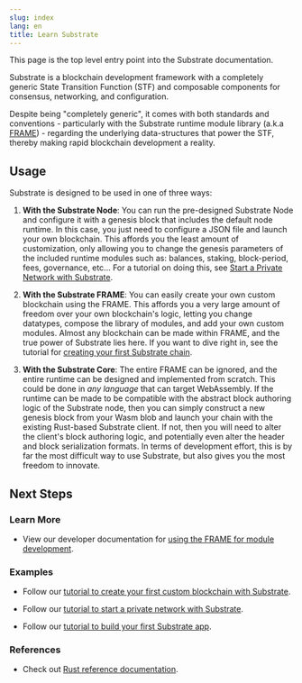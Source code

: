 ```yaml
---
slug: index
lang: en
title: Learn Substrate
---
```


This page is the top level entry point into the Substrate documentation.

Substrate is a blockchain development framework with a completely generic State Transition Function
(STF) and composable components for consensus, networking, and configuration.

Despite being "completely generic", it comes with both standards and conventions - particularly with
the Substrate runtime module library (a.k.a [FRAME](/current/runtime/frame.md)) - regarding the 
underlying data-structures that power the STF, thereby making rapid blockchain development a 
reality.

## Usage

Substrate is designed to be used in one of three ways:

1. **With the Substrate Node**: You can run the pre-designed Substrate Node and configure it with a
   genesis block that includes the default node runtime. In this case, you just need to configure a
   JSON file and launch your own blockchain. This affords you the least amount of customization,
   only allowing you to change the genesis parameters of the included runtime modules such as:
   balances, staking, block-period, fees, governance, etc... For a tutorial on doing this, see
   [Start a Private Network with 
   Substrate](https://substrate.dev/docs/en/next/tutorials/start-a-private-network/).

2. **With the Substrate FRAME**: You can easily create your own custom blockchain using the FRAME. 
   This affords you a very large amount of freedom over your own blockchain's logic, letting you 
   change datatypes, compose the library of modules, and add your own custom modules. Almost any 
   blockchain can be made within FRAME, and the true power of Substrate lies here. If you want to 
   dive right in, see the tutorial for
   [creating your first Substrate 
   chain](https://substrate.dev/docs/en/next/tutorials/creating-your-first-substrate-chain/).

3. **With the Substrate Core**: The entire FRAME can be ignored, and
   the entire runtime can be designed and implemented from scratch. This could be done in _any
   language_ that can target WebAssembly. If the runtime can be made to be compatible with the
   abstract block authoring logic of the Substrate node, then you can simply construct a new genesis
   block from your Wasm blob and launch your chain with the existing Rust-based Substrate client. If
   not, then you will need to alter the client's block authoring logic, and potentially even
   alter the header and block serialization formats. In terms of development effort, this is by
   far the most difficult way to use Substrate, but also gives you the most freedom to innovate.

## Next Steps

### Learn More

- View our developer documentation for [using the FRAME for module
  development](/current/runtime/frame.md).

### Examples

- Follow our [tutorial to create your first custom blockchain with
  Substrate](https://substrate.dev/docs/en/next/tutorials/creating-your-first-substrate-chain/).

- Follow our [tutorial to start a private network with
  Substrate](https://substrate.dev/docs/en/next/tutorials/start-a-private-network/).

- Follow our [tutorial to build your first Substrate 
app](https://substrate.dev/docs/en/next/tutorials/build-a-dapp).

### References

- Check out [Rust reference documentation](https://substrate.dev/rustdocs/master).
